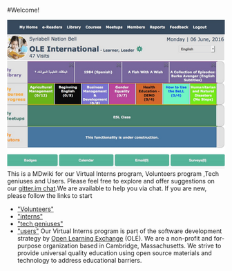 #Welcome!

![](pages/uploads/images/OLEInternational.png)This is a MDwiki for our Virtual Interns program, Volunteers program ,Tech geniuses and Users. Please feel free to explore and offer suggestions on our [gitter.im chat](https://gitter.im/open-learning-exchange/chat).We are available to help you via chat. 
If you are new, please follow the links to start
* ["Volunteers"](pages/firststeps.md )
* ["interns"](pages/firststeps.md )
* ["tech geniuses"](pages/firststeps.md )
* ["users"](pages/planetusermanual.md)
Our Virtual Interns program is part of the software development strategy by [Open Learning Exchange](http://www.ole.org/) (OLÉ). We are a non-profit and for-purpose organization based in Cambridge, Massachusetts. We strive to provide universal quality education using open source materials and technology to address educational barriers.